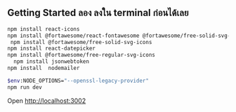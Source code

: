 
## Getting Started ลอง ลงใน terminal ก่อนได้เลย

```bash
npm install react-icons
npm install @fortawesome/react-fontawesome @fortawesome/free-solid-svg-icons
 npm install @fortawesome/free-solid-svg-icons
npm install react-datepicker
npm install @fortawesome/free-regular-svg-icons
  npm install jsonwebtoken  
npm install  nodemailer 

$env:NODE_OPTIONS="--openssl-legacy-provider"
npm run dev
```

Open [http://localhost:3002](http://localhost:3002) 
